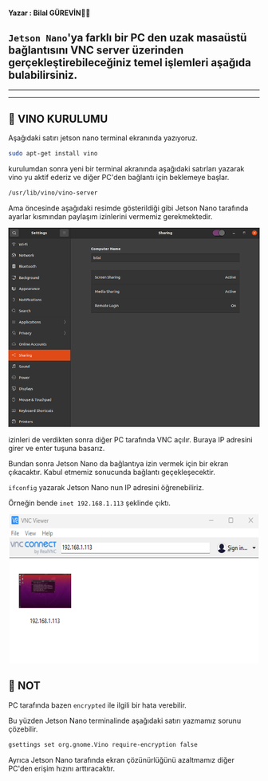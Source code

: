 <h4 align="left">
Yazar : Bilal GÜREVİN👋👋
</h4>


## `Jetson Nano`'ya farklı bir PC den uzak masaüstü bağlantısını VNC server üzerinden gerçekleştirebileceğiniz temel işlemleri aşağıda bulabilirsiniz.

***************************************************************
***************************************************************


## 🚀 VINO KURULUMU

Aşağıdaki satırı jetson nano terminal ekranında yazıyoruz.

```sh
sudo apt-get install vino
```

kurulumdan sonra yeni bir terminal akranında aşağıdaki satırları yazarak vino yu aktif ederiz ve diğer PC'den bağlantı için beklemeye başlar.

```sh
/usr/lib/vino/vino-server
```

Ama öncesinde aşağıdaki resimde gösterildiği gibi Jetson Nano tarafında ayarlar kısmından paylaşım izinlerini vermemiz gerekmektedir.

<p align="center">
  <img width="600" height="400" src="img/sharing_settings.png?raw=true">
</p>

izinleri de verdikten sonra diğer PC tarafında VNC açılır. Buraya IP adresini girer ve enter tuşuna basarız.

Bundan sonra Jetson Nano da bağlantıya izin vermek için bir ekran çıkacaktır. Kabul etmemiz sonucunda bağlantı geçekleşecektir.

`ifconfig` yazarak Jetson Nano nun IP adresini öğrenebiliriz.

Örneğin bende `inet 192.168.1.113` şeklinde çıktı.

<p align="center">
  <img width="500" height="300" src="img/vnc_IP.png?raw=true">
</p>


## 🚀 NOT
PC tarafında bazen `encrypted` ile ilgili bir hata verebilir.

Bu yüzden Jetson Nano terminalinde aşağıdaki satırı yazmamız sorunu çözebilir.

```sh
gsettings set org.gnome.Vino require-encryption false
```

Ayrıca Jetson Nano tarafında ekran çözünürlüğünü azaltmamız diğer PC'den erişim hızını arttıracaktır.